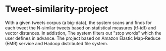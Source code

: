# Tweet-similarity-project

With a given tweets corpus (a big-data), the system scans and finds for each tweet the N-similar tweets based on statistical measures (tf-idf) and vector distances. In addistion, The system filters out "stop words" which the user defines in advance. 
The project based on Amazon Elastic Map-Reduce (EMR) service and Hadoop distributed file system.
